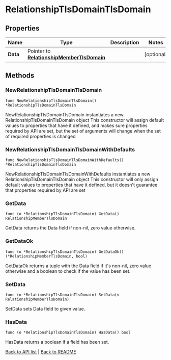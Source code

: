 # RelationshipTlsDomainTlsDomain

## Properties

Name | Type | Description | Notes
------------ | ------------- | ------------- | -------------
**Data** | Pointer to [**RelationshipMemberTlsDomain**](RelationshipMemberTlsDomain.md) |  | [optional] 

## Methods

### NewRelationshipTlsDomainTlsDomain

`func NewRelationshipTlsDomainTlsDomain() *RelationshipTlsDomainTlsDomain`

NewRelationshipTlsDomainTlsDomain instantiates a new RelationshipTlsDomainTlsDomain object
This constructor will assign default values to properties that have it defined,
and makes sure properties required by API are set, but the set of arguments
will change when the set of required properties is changed

### NewRelationshipTlsDomainTlsDomainWithDefaults

`func NewRelationshipTlsDomainTlsDomainWithDefaults() *RelationshipTlsDomainTlsDomain`

NewRelationshipTlsDomainTlsDomainWithDefaults instantiates a new RelationshipTlsDomainTlsDomain object
This constructor will only assign default values to properties that have it defined,
but it doesn't guarantee that properties required by API are set

### GetData

`func (o *RelationshipTlsDomainTlsDomain) GetData() RelationshipMemberTlsDomain`

GetData returns the Data field if non-nil, zero value otherwise.

### GetDataOk

`func (o *RelationshipTlsDomainTlsDomain) GetDataOk() (*RelationshipMemberTlsDomain, bool)`

GetDataOk returns a tuple with the Data field if it's non-nil, zero value otherwise
and a boolean to check if the value has been set.

### SetData

`func (o *RelationshipTlsDomainTlsDomain) SetData(v RelationshipMemberTlsDomain)`

SetData sets Data field to given value.

### HasData

`func (o *RelationshipTlsDomainTlsDomain) HasData() bool`

HasData returns a boolean if a field has been set.


[Back to API list](../README.md#documentation-for-api-endpoints) | [Back to README](../README.md)


